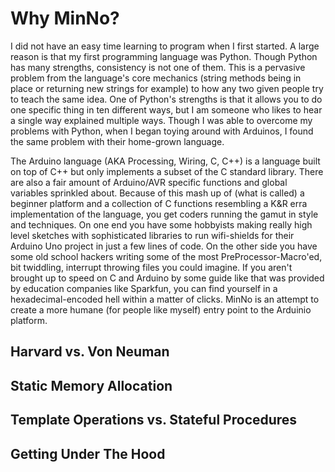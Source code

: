 # Why MinNo?

I did not have an easy time learning to program when I first started. A large reason is that my first programming language was Python. Though Python has many strengths, consistency is not one of them. This is a pervasive problem from the language's core mechanics (string methods being in place or returning new strings for example) to how any two given people try to teach the same idea. One of Python's strengths is that it allows you to do one specific thing in ten different ways, but I am someone who likes to hear a single way explained multiple ways. Though I was able to overcome my problems with Python, when I began toying around with Arduinos, I found the same problem with their home-grown language.

The Arduino language (AKA Processing, Wiring, C, C++) is a language built on top of C++ but only implements a subset of the C standard library. There are also a fair amount of Arduino/AVR specific functions and global variables sprinkled about. Because of this mash up of (what is called) a beginner platform and a collection of C functions resembling a K&R erra implementation of the language, you get coders running the gamut in style and techniques. On one end you have some hobbyists making really high level sketches with sophisticated libraries to run wifi-shields for their Arduino Uno project in just a few lines of code. On the other side you have some old school hackers writing some of the most PreProcessor-Macro'ed, bit twiddling, interrupt throwing files you could imagine. If you aren't brought up to speed on C and Arduino by some guide like that was provided by education companies like Sparkfun, you can find yourself in a hexadecimal-encoded hell within a matter of clicks. MinNo is an attempt to create a more humane (for people like myself) entry point to the Arduinio platform.

## Harvard vs. Von Neuman

## Static Memory Allocation

## Template Operations vs. Stateful Procedures

## Getting Under The Hood

